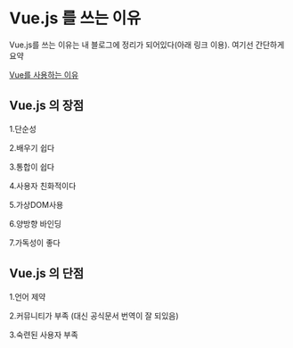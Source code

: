 # Vue.js 를 쓰는 이유

Vue.js를 쓰는 이유는 내 블로그에 정리가 되어있다(아래 링크 이용). 여기선 간단하게 요약 

[Vue를 사용하는 이유](https://velog.io/@ptq124/Vue.js%EB%A5%BC-%EC%82%AC%EC%9A%A9%ED%95%98%EB%8A%94-%EC%9D%B4%EC%9C%A0)

## Vue.js 의 장점

1.단순성

2.배우기 쉽다

3.통합이 쉽다

4.사용자 친화적이다

5.가상DOM사용

6.양방향 바인딩

7.가독성이 좋다

## Vue.js 의 단점

1.언어 제약

2.커뮤니티가 부족 (대신 공식문서 번역이 잘 되있음)

3.숙련된 사용자 부족
